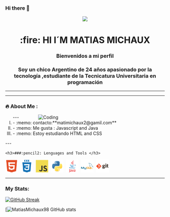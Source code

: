 ### Hi there 👋

<div id="header" align="center">
    <img src="https://media.giphy.com/media/v1.Y2lkPTc5MGI3NjExMDdmMTkyYWVhZTNiNDJlYWYyODk4NGUyMWQ5MTdkNzQyZDgwMjU0NiZjdD1n/9CffOPMLx0Hf2/giphy.gif" width="350">
    <h1 align="center">:fire: HI I´M MATIAS MICHAUX</h1>
    <H3 align="center"> Bienvenidos a mi perfil </H3>
    <h3 align="center"> Soy un chico Argentino de 24 años apasionado 
        por la tecnología ,estudiante de la Tecnicatura Universitaria en programación </h3>
</div>

---

--- 
### :fire: About Me : <br>         
  <img align="right" alt="Coding" width="400" src="https://cdn.dribbble.com/users/1162077/screenshots/3848914/programmer.gif">
<ol type="I" > 
  ---
</div> 
  <li>
    - :memo: contacto:**matimichaux2@gamil.com** 
  </li>
  <li>
    - :memo: Me gusta : Javascript and Java
  </li>
  <li>
    - :memo: Estoy estudiando HTML and CSS 
  </li>
  
</ol>
---
<div align="left">

    <h3>###:pencil2: Lenguages and Tools </h3>
   <div>
    <img src="https://github.com/devicons/devicon/blob/master/icons/html5/html5-plain.svg" title="HTML" alt="HTML" width="40" height="40"/>&nbsp;
    <img src="https://github.com/devicons/devicon/blob/master/icons/css3/css3-plain-wordmark.svg" title="HTML" alt="HTML" width="40" height="40"/>&nbsp;
    <img src="https://github.com/devicons/devicon/blob/master/icons/javascript/javascript-original.svg" title="HTML" alt="HTML" width="40" height="40"/>&nbsp;
    <img src="https://github.com/devicons/devicon/blob/master/icons/python/python-original.svg" title="HTML" alt="HTML" width="40" height="40"/>&nbsp;
    <img src="https://github.com/devicons/devicon/blob/master/icons/java/java-original-wordmark.svg" title="HTML" alt="HTML" width="40" height="40"/>&nbsp;
    <img src="https://github.com/devicons/devicon/blob/master/icons/mysql/mysql-original-wordmark.svg" title="HTML" alt="HTML" width="40" height="40"/>&nbsp;
    <img src="https://github.com/devicons/devicon/blob/master/icons/git/git-original-wordmark.svg" title="HTML" alt="HTML" width="40" height="40"/>&nbsp;
   </div>
    
---
### My Stats:

[![GitHub Streak](http://github-readme-streak-stats.herokuapp.com?user=MatiasMichaux98&theme=neon&border_radius=20&locale=es)](https://git.io/streak-stats)

[![MatiasMichaux98 GitHub stats](https://github-readme-stats.vercel.app/api?username=anuraghazra&show_icons=true&theme=radical)
    


